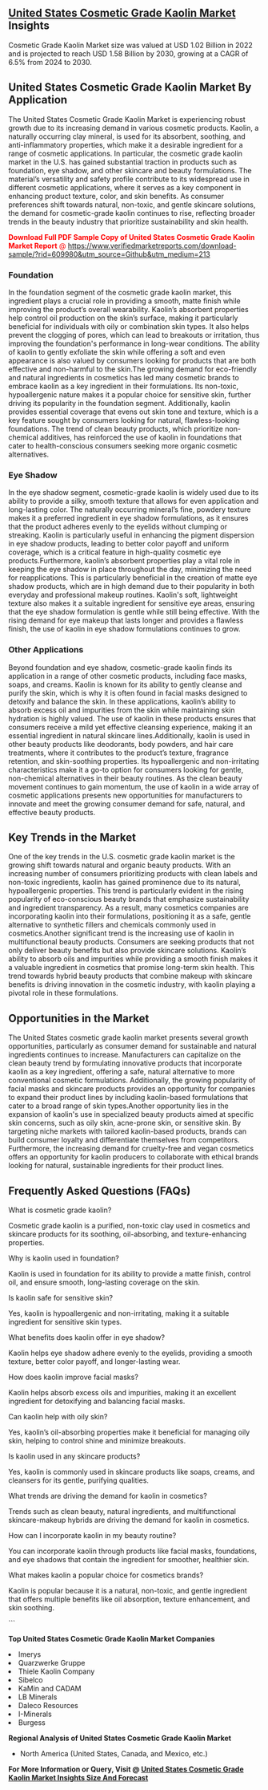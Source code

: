 <h2><a href="https://www.verifiedmarketreports.com/download-sample/?rid=609980&amp;utm_source=Github&amp;utm_medium=213" target="_blank">United States Cosmetic Grade Kaolin Market</a> Insights</h2><p>Cosmetic Grade Kaolin Market size was valued at USD 1.02 Billion in 2022 and is projected to reach USD 1.58 Billion by 2030, growing at a CAGR of 6.5% from 2024 to 2030.</p><p><h2>United States Cosmetic Grade Kaolin Market By Application</h2><p>The United States Cosmetic Grade Kaolin Market is experiencing robust growth due to its increasing demand in various cosmetic products. Kaolin, a naturally occurring clay mineral, is used for its absorbent, soothing, and anti-inflammatory properties, which make it a desirable ingredient for a range of cosmetic applications. In particular, the cosmetic grade kaolin market in the U.S. has gained substantial traction in products such as foundation, eye shadow, and other skincare and beauty formulations. The material’s versatility and safety profile contribute to its widespread use in different cosmetic applications, where it serves as a key component in enhancing product texture, color, and skin benefits. As consumer preferences shift towards natural, non-toxic, and gentle skincare solutions, the demand for cosmetic-grade kaolin continues to rise, reflecting broader trends in the beauty industry that prioritize sustainability and skin health. <p><span class=""><span style="color: #ff0000;"><strong>Download Full PDF Sample Copy of United States Cosmetic Grade Kaolin Market Report</strong> @ </span><a href="https://www.verifiedmarketreports.com/download-sample/?rid=609980&amp;utm_source=Github&amp;utm_medium=213" target="_blank">https://www.verifiedmarketreports.com/download-sample/?rid=609980&amp;utm_source=Github&amp;utm_medium=213</a></span></p></p><h3>Foundation</h3><p>In the foundation segment of the cosmetic grade kaolin market, this ingredient plays a crucial role in providing a smooth, matte finish while improving the product’s overall wearability. Kaolin’s absorbent properties help control oil production on the skin’s surface, making it particularly beneficial for individuals with oily or combination skin types. It also helps prevent the clogging of pores, which can lead to breakouts or irritation, thus improving the foundation's performance in long-wear conditions. The ability of kaolin to gently exfoliate the skin while offering a soft and even appearance is also valued by consumers looking for products that are both effective and non-harmful to the skin.The growing demand for eco-friendly and natural ingredients in cosmetics has led many cosmetic brands to embrace kaolin as a key ingredient in their formulations. Its non-toxic, hypoallergenic nature makes it a popular choice for sensitive skin, further driving its popularity in the foundation segment. Additionally, kaolin provides essential coverage that evens out skin tone and texture, which is a key feature sought by consumers looking for natural, flawless-looking foundations. The trend of clean beauty products, which prioritize non-chemical additives, has reinforced the use of kaolin in foundations that cater to health-conscious consumers seeking more organic cosmetic alternatives.<h3>Eye Shadow</h3><p>In the eye shadow segment, cosmetic-grade kaolin is widely used due to its ability to provide a silky, smooth texture that allows for even application and long-lasting color. The naturally occurring mineral’s fine, powdery texture makes it a preferred ingredient in eye shadow formulations, as it ensures that the product adheres evenly to the eyelids without clumping or streaking. Kaolin is particularly useful in enhancing the pigment dispersion in eye shadow products, leading to better color payoff and uniform coverage, which is a critical feature in high-quality cosmetic eye products.Furthermore, kaolin’s absorbent properties play a vital role in keeping the eye shadow in place throughout the day, minimizing the need for reapplications. This is particularly beneficial in the creation of matte eye shadow products, which are in high demand due to their popularity in both everyday and professional makeup routines. Kaolin's soft, lightweight texture also makes it a suitable ingredient for sensitive eye areas, ensuring that the eye shadow formulation is gentle while still being effective. With the rising demand for eye makeup that lasts longer and provides a flawless finish, the use of kaolin in eye shadow formulations continues to grow.<h3>Other Applications</h3><p>Beyond foundation and eye shadow, cosmetic-grade kaolin finds its application in a range of other cosmetic products, including face masks, soaps, and creams. Kaolin is known for its ability to gently cleanse and purify the skin, which is why it is often found in facial masks designed to detoxify and balance the skin. In these applications, kaolin’s ability to absorb excess oil and impurities from the skin while maintaining skin hydration is highly valued. The use of kaolin in these products ensures that consumers receive a mild yet effective cleansing experience, making it an essential ingredient in natural skincare lines.Additionally, kaolin is used in other beauty products like deodorants, body powders, and hair care treatments, where it contributes to the product’s texture, fragrance retention, and skin-soothing properties. Its hypoallergenic and non-irritating characteristics make it a go-to option for consumers looking for gentle, non-chemical alternatives in their beauty routines. As the clean beauty movement continues to gain momentum, the use of kaolin in a wide array of cosmetic applications presents new opportunities for manufacturers to innovate and meet the growing consumer demand for safe, natural, and effective beauty products.<h2>Key Trends in the Market</h2><p>One of the key trends in the U.S. cosmetic grade kaolin market is the growing shift towards natural and organic beauty products. With an increasing number of consumers prioritizing products with clean labels and non-toxic ingredients, kaolin has gained prominence due to its natural, hypoallergenic properties. This trend is particularly evident in the rising popularity of eco-conscious beauty brands that emphasize sustainability and ingredient transparency. As a result, many cosmetics companies are incorporating kaolin into their formulations, positioning it as a safe, gentle alternative to synthetic fillers and chemicals commonly used in cosmetics.Another significant trend is the increasing use of kaolin in multifunctional beauty products. Consumers are seeking products that not only deliver beauty benefits but also provide skincare solutions. Kaolin’s ability to absorb oils and impurities while providing a smooth finish makes it a valuable ingredient in cosmetics that promise long-term skin health. This trend towards hybrid beauty products that combine makeup with skincare benefits is driving innovation in the cosmetic industry, with kaolin playing a pivotal role in these formulations.<h2>Opportunities in the Market</h2><p>The United States cosmetic grade kaolin market presents several growth opportunities, particularly as consumer demand for sustainable and natural ingredients continues to increase. Manufacturers can capitalize on the clean beauty trend by formulating innovative products that incorporate kaolin as a key ingredient, offering a safe, natural alternative to more conventional cosmetic formulations. Additionally, the growing popularity of facial masks and skincare products provides an opportunity for companies to expand their product lines by including kaolin-based formulations that cater to a broad range of skin types.Another opportunity lies in the expansion of kaolin's use in specialized beauty products aimed at specific skin concerns, such as oily skin, acne-prone skin, or sensitive skin. By targeting niche markets with tailored kaolin-based products, brands can build consumer loyalty and differentiate themselves from competitors. Furthermore, the increasing demand for cruelty-free and vegan cosmetics offers an opportunity for kaolin producers to collaborate with ethical brands looking for natural, sustainable ingredients for their product lines.<h2>Frequently Asked Questions (FAQs)</h2><p>What is cosmetic grade kaolin?</p><p>Cosmetic grade kaolin is a purified, non-toxic clay used in cosmetics and skincare products for its soothing, oil-absorbing, and texture-enhancing properties.</p><p>Why is kaolin used in foundation?</p><p>Kaolin is used in foundation for its ability to provide a matte finish, control oil, and ensure smooth, long-lasting coverage on the skin.</p><p>Is kaolin safe for sensitive skin?</p><p>Yes, kaolin is hypoallergenic and non-irritating, making it a suitable ingredient for sensitive skin types.</p><p>What benefits does kaolin offer in eye shadow?</p><p>Kaolin helps eye shadow adhere evenly to the eyelids, providing a smooth texture, better color payoff, and longer-lasting wear.</p><p>How does kaolin improve facial masks?</p><p>Kaolin helps absorb excess oils and impurities, making it an excellent ingredient for detoxifying and balancing facial masks.</p><p>Can kaolin help with oily skin?</p><p>Yes, kaolin’s oil-absorbing properties make it beneficial for managing oily skin, helping to control shine and minimize breakouts.</p><p>Is kaolin used in any skincare products?</p><p>Yes, kaolin is commonly used in skincare products like soaps, creams, and cleansers for its gentle, purifying qualities.</p><p>What trends are driving the demand for kaolin in cosmetics?</p><p>Trends such as clean beauty, natural ingredients, and multifunctional skincare-makeup hybrids are driving the demand for kaolin in cosmetics.</p><p>How can I incorporate kaolin in my beauty routine?</p><p>You can incorporate kaolin through products like facial masks, foundations, and eye shadows that contain the ingredient for smoother, healthier skin.</p><p>What makes kaolin a popular choice for cosmetics brands?</p><p>Kaolin is popular because it is a natural, non-toxic, and gentle ingredient that offers multiple benefits like oil absorption, texture enhancement, and skin soothing.</p>```</p><p><strong>Top United States Cosmetic Grade Kaolin Market Companies</strong></p><div data-test-id=""><p><li>Imerys</li><li> Quarzwerke Gruppe</li><li> Thiele Kaolin Company</li><li> Sibelco</li><li> KaMin and CADAM</li><li> LB Minerals</li><li> Daleco Resources</li><li> I-Minerals</li><li> Burgess</li></p><div><strong>Regional Analysis of&nbsp;United States Cosmetic Grade Kaolin Market</strong></div><ul><li dir="ltr"><p dir="ltr">North America&nbsp;(United States, Canada, and Mexico, etc.)</p></li></ul><p><strong>For More Information or Query, Visit @&nbsp;</strong><strong><a href="https://www.verifiedmarketreports.com/product/cosmetic-grade-kaolin-market/?utm_source=Github&amp;utm_medium=213" target="_blank">United States Cosmetic Grade Kaolin Market Insights Size And Forecast</a></strong></p></div>
